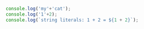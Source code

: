 ```javascript
console.log('my'+'cat');
console.log('1'+2);
console.log(`string literals: 1 + 2 = ${1 + 2}`);
```